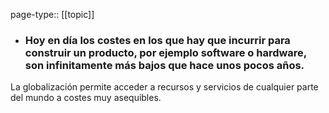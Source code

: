 page-type:: [[topic]]
- ### Hoy en día los costes en los que hay que incurrir para construir un producto, por ejemplo software o hardware, son infinitamente más bajos que hace unos pocos años.

La globalización permite acceder a recursos y servicios de cualquier parte del mundo a costes muy asequibles.



